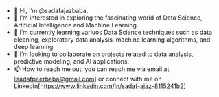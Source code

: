 - 👋 Hi, I’m @sadafajazbaba.
- 👀 I’m interested in exploring the fascinating world of Data Science, Artificial Intelligence and Machine Learning.
- 🌱 I’m currently learning variuos Data Science techniques such as data cleaning, exploratory data analysis, machine learning algorithms, and deep learning.
- 💞️ I’m looking to collaborate on projects related to data analysis, predictive modeling, and AI applications.
- 📫 How to reach me out: you can reach me via email at [sadafpeerbaba@gmail.com] or connect with me on LinkedIn[https://www.linkedin.com/in/sadaf-ajaz-8115241b2]

<!---
sadafajazbaba/sadafajazbaba is a ✨ special ✨ repository because its `README.md` (this file) appears on your GitHub profile.
You can click the Preview link to take a look at your changes.
--->

